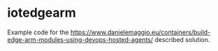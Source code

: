 # iotedgearm
Example code for the
https://www.danielemaggio.eu/containers/build-edge-arm-modules-using-devops-hosted-agents/
described solution.
